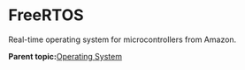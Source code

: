 # FreeRTOS

Real-time operating system for microcontrollers from Amazon.

**Parent topic:**[Operating System](../topics/applicable_for_productrt1050_or_productrt1010_or_p_001.md)

